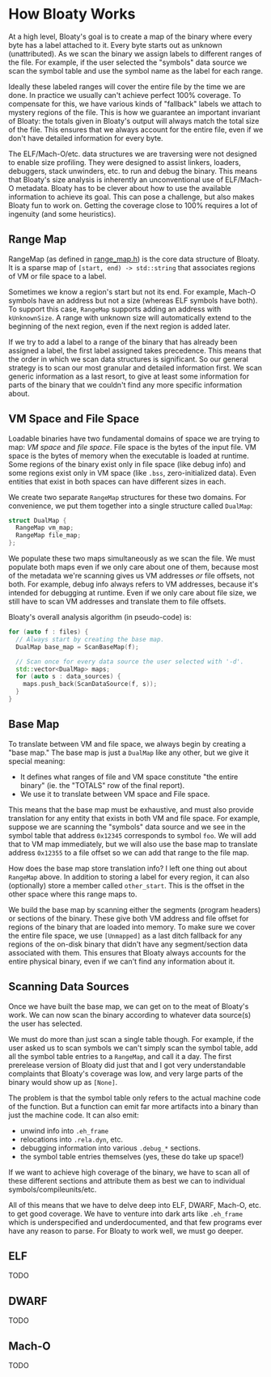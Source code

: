 
# How Bloaty Works

At a high level, Bloaty's goal is to create a map of the binary where every
byte has a label attached to it.  Every byte starts out as unknown
(unattributed).  As we scan the binary we assign labels to different ranges of
the file.  For example, if the user selected the "symbols" data source we scan
the symbol table and use the symbol name as the label for each range.

Ideally these labeled ranges will cover the entire file by the time we are
done.  In practice we usually can't achieve perfect 100% coverage.  To
compensate for this, we have various kinds of "fallback" labels we attach to
mystery regions of the file.  This is how we guarantee an important invariant
of Bloaty: the totals given in Bloaty's output will always match the total size
of the file.  This ensures that we always account for the entire file, even if
we don't have detailed information for every byte.

The ELF/Mach-O/etc. data structures we are traversing were not designed to
enable size profiling.  They were designed to assist linkers, loaders,
debuggers, stack unwinders, etc. to run and debug the binary.  This means that
Bloaty's size analysis is inherently an unconventional use of ELF/Mach-O
metadata.  Bloaty has to be clever about how to use the available information to
achieve its goal.  This can pose a challenge, but also makes Bloaty fun to work
on.  Getting the coverage close to 100% requires a lot of ingenuity (and some
heuristics).

## Range Map

RangeMap (as defined in [range_map.h](https://github.com/google/bloaty/blob/master/src/range_map.h))
is the core data structure of Bloaty.  It is a sparse map of
`[start, end) -> std::string` that associates regions of VM or file space to
a label.

Sometimes we know a region's start but not its end.  For example, Mach-O
symbols have an address but not a size (whereas ELF symbols have both).
To support this case, `RangeMap` supports adding an address with `kUnknownSize`.
A range with unknown size will automatically extend to the beginning of the
next region, even if the next region is added later.

If we try to add a label to a range of the binary that has already been assigned
a label, the first label assigned takes precedence.  This means that the order
in which we scan data structures is significant.  So our general strategy is to
scan our most granular and detailed information first.  We scan generic
information as a last resort, to give at least some information for parts of the
binary that we couldn't find any more specific information about.

## VM Space and File Space

Loadable binaries have two fundamental domains of space we are trying to map:
*VM space* and *file space*.  File space is the bytes of the input file.  VM
space is the bytes of memory when the executable is loaded at runtime.  Some
regions of the binary exist only in file space (like debug info) and some
regions exist only in VM space (like `.bss`, zero-initialized data).  Even
entities that exist in both spaces can have different sizes in each.

We create two separate `RangeMap` structures for these two domains.  For
convenience, we put them together into a single structure called `DualMap`:

```cpp
struct DualMap {
  RangeMap vm_map;
  RangeMap file_map;
};
```

We populate these two maps simultaneously as we scan the file.  We must populate
both maps even if we only care about one of them, because most of the metadata we're
scanning gives us VM addresses *or* file offsets, not both.  For example,
debug info always refers to VM addresses, because it's intended for debugging at
runtime.  Even if we only care about file size, we still have to scan VM addresses
and translate them to file offsets.

Bloaty's overall analysis algorithm (in pseudo-code) is:

```c++
for (auto f : files) {
  // Always start by creating the base map.
  DualMap base_map = ScanBaseMap(f);

  // Scan once for every data source the user selected with '-d'.
  std::vector<DualMap> maps;
  for (auto s : data_sources) {
    maps.push_back(ScanDataSource(f, s));
  }
}
```

## Base Map

To translate between VM and file space, we always begin by creating a "base
map."  The base map is just a `DualMap` like any other, but we give it special
meaning:

* It defines what ranges of file and VM space constitute "the entire binary"
  (ie. the "TOTALS" row of the final report).
* We use it to translate between VM space and File space.

This means that the base map must be exhaustive, and must also provide
translation for any entity that exists in both VM and file space.  For example,
suppose we are scanning the "symbols" data source and we see in the symbol
table that address `0x12345` corresponds to symbol `foo`.  We will add that to
VM map immediately, but we will also use the base map to translate address
`0x12355` to a file offset so we can add that range to the file map.

How does the base map store translation info?  I left one thing out about
`RangeMap` above.  In addition to storing a label for every region, it can also
(optionally) store a member called `other_start`.  This is the offset in the
other space where this range maps to.

We build the base map by scanning either the segments (program headers) or
sections of the binary.  These give both VM address and file offset for regions
of the binary that are loaded into memory.  To make sure we cover the entire
file space, we use `[Unmapped]` as a last ditch fallback for any regions of the
on-disk binary that didn't have any segment/section data associated with them.
This ensures that Bloaty always accounts for the entire physical binary, even if
we can't find any information about it.

## Scanning Data Sources

Once we have built the base map, we can get on to the meat of Bloaty's work.
We can now scan the binary according to whatever data source(s) the user has
selected.

We must do more than just scan a single table though.  For example, if the user
asked us to scan symbols we can't simply scan the symbol table, add all the
symbol table entries to a `RangeMap`, and call it a day.  The first prerelease
version of Bloaty did just that and I got very understandable complaints that
Bloaty's coverage was low, and very large parts of the binary would show up as
`[None]`.

The problem is that the symbol table only refers to the actual machine code of
the function.  But a function can emit far more artifacts into a binary than
just the machine code.  It can also emit:

* unwind info into `.eh_frame`
* relocations into `.rela.dyn`, etc.
* debugging information into various `.debug_*` sections.
* the symbol table entries themselves (yes, these do take up space!)

If we want to achieve high coverage of the binary, we have to scan all of these
different sections and attribute them as best we can to individual
symbols/compileunits/etc.

All of this means that we have to delve deep into ELF, DWARF, Mach-O, etc. to
get good coverage.  We have to venture into dark arts like `.eh_frame` which is
underspecified and underdocumented, and that few programs ever have any reason
to parse.  For Bloaty to work well, we must go deeper.

## ELF

TODO

## DWARF

TODO

## Mach-O

TODO
